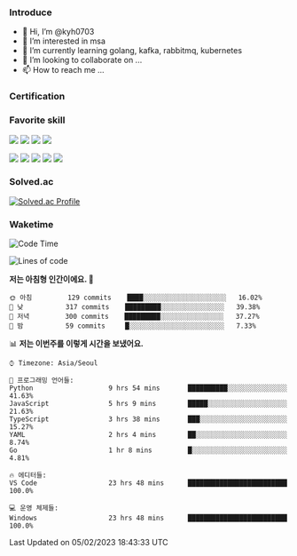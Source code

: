 ### Introduce

<!---
kyh0703/kyh0703 is a ✨ special ✨ repository because its `README.md` (this file) appears on your GitHub profile.
You can click the Preview link to take a look at your changes.
--->

- 👋 Hi, I’m @kyh0703
- 👀 I’m interested in msa
- 🌱 I’m currently learning golang, kafka, rabbitmq, kubernetes
- 💞️ I’m looking to collaborate on ...
- 📫 How to reach me ...

### Certification

<!--START_SECTION:badges-->
<!--END_SECTION:badges-->

### Favorite skill

<img src="https://img.shields.io/badge/C-000000?style=flat&logo=c&logoColor=A8B9CC" /> <img src="https://img.shields.io/badge/C++-000000?style=flat&logo=c%2B%2B&logoColor=00599C" /> <img src="https://img.shields.io/badge/Go-000000?style=flat&logo=go&logoColor=00ADD8" /> <img src="https://img.shields.io/badge/nodejs-000000?style=flat&logo=node.js&logoColor=A8B9CC" />

<img src="https://img.shields.io/badge/Docker-000000?style=flat&logo=docker&logoColor=2496ED"/> <img src="https://img.shields.io/badge/Kubernetes-000000?style=flat&logo=kubernetes&logoColor=326CE5"/> <img src="https://img.shields.io/badge/rancher-000000?style=flat&logo=rancher&logoColor=0075A8"/> <img src="https://img.shields.io/badge/harbor-000000?style=flat&logo=harbor&logoColor=60B932"/> <img src="https://img.shields.io/badge/ceph-000000?style=flat&logo=ceph&logoColor=EF5C55"/>

### Solved.ac

[![Solved.ac Profile](http://mazassumnida.wtf/api/generate_badge?boj=kyh0703)](https://solved.ac/kyh0703)

### Waketime

<!--START_SECTION:waka-->
![Code Time](http://img.shields.io/badge/Code%20Time-1%2C561%20hrs%2052%20mins-blue)

![Lines of code](https://img.shields.io/badge/%EC%A0%80%EB%8A%94%20%EC%97%AC%ED%83%9C%EA%B9%8C%EC%A7%80%20-2%20Million%20%EC%A4%84%EC%9D%98%20%EC%BD%94%EB%93%9C%EB%A5%BC%20%EC%9E%91%EC%84%B1%ED%96%88%EC%96%B4%EC%9A%94.-blue)

**저는 아침형 인간이에요. 🐤** 

```text
🌞 아침         129 commits    ████░░░░░░░░░░░░░░░░░░░░░   16.02% 
🌆 낮　         317 commits    █████████░░░░░░░░░░░░░░░░   39.38% 
🌃 저녁         300 commits    █████████░░░░░░░░░░░░░░░░   37.27% 
🌙 밤　         59 commits     █░░░░░░░░░░░░░░░░░░░░░░░░   7.33%

```


📊 **저는 이번주를 이렇게 시간을 보냈어요.** 

```text
⌚︎ Timezone: Asia/Seoul

💬 프로그래밍 언어들: 
Python                   9 hrs 54 mins       ██████████░░░░░░░░░░░░░░░   41.63% 
JavaScript               5 hrs 9 mins        █████░░░░░░░░░░░░░░░░░░░░   21.63% 
TypeScript               3 hrs 38 mins       ███░░░░░░░░░░░░░░░░░░░░░░   15.27% 
YAML                     2 hrs 4 mins        ██░░░░░░░░░░░░░░░░░░░░░░░   8.74% 
Go                       1 hr 8 mins         █░░░░░░░░░░░░░░░░░░░░░░░░   4.81%

🔥 에디터들: 
VS Code                  23 hrs 48 mins      █████████████████████████   100.0%

💻 운영 체제들: 
Windows                  23 hrs 48 mins      █████████████████████████   100.0%

```


 Last Updated on 05/02/2023 18:43:33 UTC
<!--END_SECTION:waka-->
